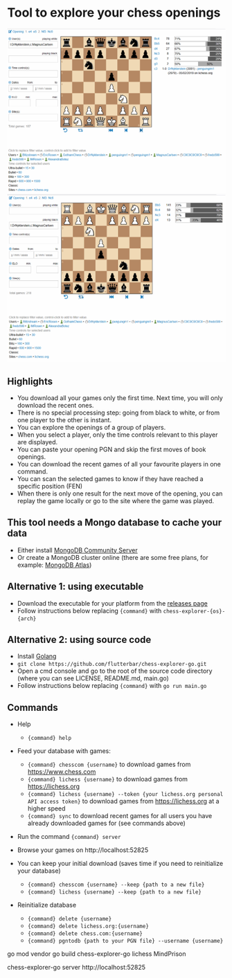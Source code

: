 # Tool to explore your chess openings 

![Carlsen as white](/images/carlsen_white.png)
![Carlsen as black](/images/carlsen_black.png)


## Highlights
  * You download all your games only the first time. Next time, you will only download the recent ones.
  * There is no special processing step: going from black to white, or from one player to the other is instant.
  * You can explore the openings of a group of players.
  * When you select a player, only the time controls relevant to this player are displayed.
  * You can paste your opening PGN and skip the first moves of book openings.
  * You can download the recent games of all your favourite players in one command.
  * You can scan the selected games to know if they have reached a specific position (FEN)
  * When there is only one result for the next move of the opening, you can replay the game locally or go to the site where the game was played.

## This tool needs a Mongo database to cache your data
  * Either install [MongoDB Community Server](https://www.mongodb.com/try/download/community)
  * Or create a MongoDB cluster online (there are some free plans, for example: [MongoDB Atlas](https://docs.atlas.mongodb.com/tutorial/deploy-free-tier-cluster/))

## Alternative 1: using executable
  * Download the executable for your platform from the [releases page](https://github.com/flutterbar/chess-explorer-go-go/releases)
  * Follow instructions below replacing `{command}` with `chess-explorer-{os}-{arch}`

## Alternative 2: using source code
  * Install [Golang](https://golang.org/doc/install) 
  * `git clone https://github.com/flutterbar/chess-explorer-go.git`
  * Open a cmd console and go to the root of the source code directory (where you can see LICENSE, README.md, main.go)
  * Follow instructions below replacing `{command}` with `go run main.go`

## Commands
  * Help
    * `{command} help`
  * Feed your database with games:
    * `{command} chesscom {username}` to download games from https://www.chess.com
    * `{command} lichess {username}` to download games from https://lichess.org
    * `{command} lichess {username} --token {your lichess.org personal API access token}` to download games from https://lichess.org at a higher speed
    * `{command} sync` to download recent games for all users you have already downloaded games for (see commands above)
  * Run the command `{command} server` 
  * Browse your games on http://localhost:52825

  * You can keep your initial download (saves time if you need to reinitialize your database)
    * `{command} chesscom {username} --keep {path to a new file}`
    * `{command} lichess {username} --keep {path to a new file}` 
  * Reinitialize database 
    * `{command} delete {username}` 
    * `{command} delete lichess.org:{username}` 
    * `{command} delete chess.com:{username}` 
    * `{command} pgntodb {path to your PGN file} --username {username}` 

go mod vendor
go build
chess-explorer-go lichess MindPrison

chess-explorer-go server
http://localhost:52825